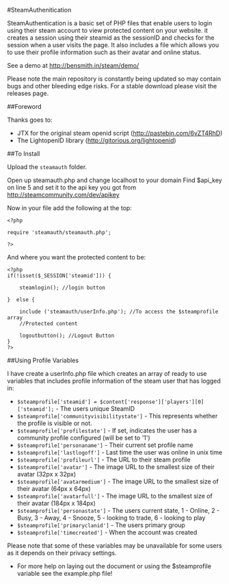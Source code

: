 #SteamAuthenitication

SteamAuthentication is a basic set of PHP files that enable users to login using their steam account to view protected content on your website. it creates a session using their steamid as the sessionID and checks for the session when a user visits the page. It also includes a file which allows you to use their profile information such as their avatar and online status.

See a demo at http://bensmith.in/steam/demo/

Please note the main repository is constantly being updated so may contain bugs and other bleeding edge risks. For a stable download please visit the releases page.

##Foreword

Thanks goes to:
- JTX for the original steam openid script (http://pastebin.com/6vZT4RhD)
- The LightopenID library (http://gitorious.org/lightopenid)

##To Install

Upload the `steamauth` folder.

Open up steamauth.php and change localhost to your domain
Find $api_key on line 5 and set it to the api key you got from http://steamcommunity.com/dev/apikey

Now in your file add the following at the top:

    <?php

    require 'steamauth/steamauth.php';
    
    ?>
    
And where you want the protected content to be:

    <?php
    if(!isset($_SESSION['steamid'])) {

        steamlogin(); //login button
    
    }  else {
    
        include ('steamauth/userInfo.php'); //To access the $steamprofile array
        //Protected content

        logoutbutton(); //Logout Button
    }     
    ?>
    
##Using Profile Variables

I have create a userInfo.php file which creates an array of ready to use variables that includes profile information of the steam user that has logged in:

* `$steamprofile['steamid'] = $content['response']['players'][0]['steamid'];` - The users unique SteamID
* `$steamprofile['communityvisibilitystate']` - This represents whether the profile is visible or not.
* `$steamprofile['profilestate']` - If set, indicates the user has a community profile configured (will be set to '1')
* `$steamprofile['personaname']` - Their current set profile name
* `$steamprofile['lastlogoff']` - Last time the user was online in unix time
* `$steamprofile['profileurl']` - The URL to their steam profile
* `$steamprofile['avatar']` - The image URL to the smallest size of their avatar (32px x 32px)
* `$steamprofile['avatarmedium']` - The image URL to the smallest size of their avatar (64px x 64px)
* `$steamprofile['avatarfull']` - The image URL to the smallest size of their avatar (184px x 184px)
* `$steamprofile['personastate']` - The users current state, 1 - Online, 2 - Busy, 3 - Away, 4 - Snooze, 5 - looking to trade, 6 - looking to play
* `$steamprofile['primaryclanid']` - The users primary group
* `$steamprofile['timecreated']` - When the account was created

Please note that some of these variables may be unavailable for some users as it depends on their privacy settings. 

* For more help on laying out the document or using the $steamprofile variable see the example.php file!

 

